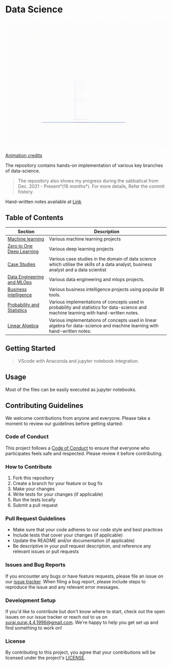 # Data Science
![Image Credits - https://images.app.goo.gl/ksif86Qh3T2gHYp96 ](Logo.gif)

<a href="https://images.app.goo.gl/ksif86Qh3T2gHYp96"> Animation credits </a>

The repository contains hands-on implementation of various key branches of data-science.

> The repository also shows my progress during the sabbatical from Dec. 2021 - Present*(16 months*). For more details, Refer the commit history.

Hand-written notes available at <a href="https://github.com/Suraj520/data-science/releases/tag/HandWrittenNotes"> Link </a>

## Table of Contents

| Section | Description |
| --- | --- |
| [Machine learning](https://github.com/Suraj520/data-science/tree/main/01-machine-learning) | Various machine learning projects |
| [Zero to One Deep Learning](https://github.com/Suraj520/data-science/tree/main/02-zero-to-one-deep-learning) | Various deep learning projects |
| [Case Studies](https://github.com/Suraj520/data-science/tree/main/03-case-studies) | Various case studies in the domain of data science which utilise the skills of a data analyst, business analyst and a data scientist |
| [Data Engineering and MLOps](https://github.com/Suraj520/data-science/tree/main/04-data-engineering-mlops) | Various data engineering and mlops projects. |
| [Business intelligence](https://github.com/Suraj520/data-science/tree/main/05-business-intelligence) | Various business intelligence projects using popular BI tools. |
| [Probability and Statistics](https://github.com/Suraj520/data-science/tree/main/06-probability-statistics) | Various implementations of concepts used in probability and statistics for data-science and machine learning with hand-written notes.|
| [Linear Algebra](https://github.com/Suraj520/data-science/tree/main/07-linear-algebra) | Various implementations of concepts used in linear algebra for data-science and machine learning with hand-written notes.|

## Getting Started

> VScode with Anaconda and jupyter notebook integration.

## Usage

Most of the files can be easily executed as jupyter notebooks.


## Contributing Guidelines

We welcome contributions from anyone and everyone. Please take a moment to review our guidelines before getting started:

### Code of Conduct

This project follows a [Code of Conduct](CODE_OF_CONDUCT.md) to ensure that everyone who participates feels safe and respected. Please review it before contributing.

### How to Contribute

1. Fork this repository
2. Create a branch for your feature or bug fix
3. Make your changes
4. Write tests for your changes (if applicable)
5. Run the tests locally
6. Submit a pull request

### Pull Request Guidelines

- Make sure that your code adheres to our code style and best practices
- Include tests that cover your changes (if applicable)
- Update the README and/or documentation (if applicable)
- Be descriptive in your pull request description, and reference any relevant issues or pull requests

### Issues and Bug Reports

If you encounter any bugs or have feature requests, please file an issue on our [issue tracker](https://github.com/Suraj520/data-science/issues). When filing a bug report, please include steps to reproduce the issue and any relevant error messages.

### Development Setup

If you'd like to contribute but don't know where to start, check out the open issues on our issue tracker or reach out to us on suraj.suraj.4.4.1996@gmail.com. We're happy to help you get set up and find something to work on!

### License

By contributing to this project, you agree that your contributions will be licensed under the project's [LICENSE](LICENSE.md).









